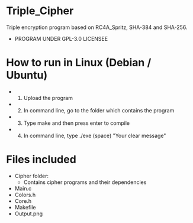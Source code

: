 # Triple_Cipher
Triple encryption program based on RC4A_Spritz, SHA-384 and SHA-256.
- PROGRAM UNDER GPL-3.0 LICENSEE

# How to run in Linux (Debian / Ubuntu)
- 1) Upload the program
- 2) In command line, go to the folder which contains the program
- 3) Type make and then press enter to compile
- 4) In command line, type ./exe (space) "Your clear message"

# Files included
- Cipher folder: 
    - Contains cipher programs and their dependencies
- Main.c
- Colors.h
- Core.h
- Makefile
- Output.png
